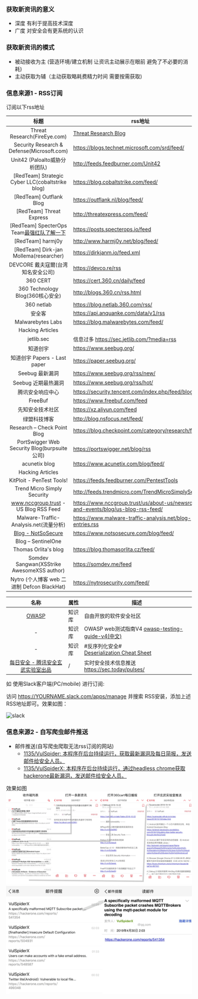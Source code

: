 ### 获取新资讯的意义

* 深度 有利于提高技术深度
* 广度 对安全会有更系统的认识

### 获取新资讯的模式

* 被动接收为主 (营造环境/建立机制 让资讯主动展示在眼前 避免了不必要的消耗)
* 主动获取为辅（主动获取略耗费精力时间 需要按需获取)

### 信息来源1 - RSS订阅

订阅以下rss地址

|标题|rss地址|
|:-------------:|-----|
| Threat Research(FireEye.com) | [Threat Research Blog](https://www.fireeye.com/blog/threat-research/_jcr_content.feed) |
| Security Research & Defense(Microsoft.com) | https://blogs.technet.microsoft.com/srd/feed/|
| Unit42 (Paloalto威胁分析团队) | http://feeds.feedburner.com/Unit42 |
| [RedTeam] Strategic Cyber LLC(cobaltstrike blog)| https://blog.cobaltstrike.com/feed/|
| [RedTeam] Outflank Blog| https://outflank.nl/blog/feed/|
| [RedTeam] Threat Express| http://threatexpress.com/feed/|
| [RedTeam] SpecterOps Team[最强红队了解一下](https://specterops.io/who-we-are/the-team) | https://posts.specterops.io/feed|
| [RedTeam] harmj0y| http://www.harmj0y.net/blog/feed/|
| [RedTeam] Dirk-jan Mollema(researcher)|https://dirkjanm.io/feed.xml|
| DEVCORE 戴夫寇爾(台湾知名安全公司)| https://devco.re/rss |
| 360 CERT | https://cert.360.cn/daily/feed |
| 360 Technology Blog(360核心安全) | http://blogs.360.cn/rss.html|
| 360 netlab |https://blog.netlab.360.com/rss/|
| 安全客 | https://api.anquanke.com/data/v1/rss|
| Malwarebytes Labs | https://blog.malwarebytes.com/feed/|
| Hacking Articles||
| jetlib.sec| 信息过多 https://sec.jetlib.com/?media=rss|
| 知道创宇|https://www.seebug.org/ |
| 知道创宇 Papers - Last paper |https://paper.seebug.org/|
| Seebug 最新漏洞 | https://www.seebug.org/rss/new/|
| Seebug 近期最热漏洞 | https://www.seebug.org/rss/hot/|
| 腾讯安全响应中心 | https://security.tencent.com/index.php/feed/blog/0|
| FreeBuf | https://www.freebuf.com/feed|
| 先知安全技术社区 | https://xz.aliyun.com/feed |
| 绿盟科技博客 | http://blog.nsfocus.net/feed/|
| Research – Check Point Blog | https://blog.checkpoint.com/category/research/feed/ |
| PortSwigger Web Security Blog(burpsuite公司) | https://portswigger.net/blog/rss |
| acunetix blog | https://www.acunetix.com/blog/feed/ |
| Hacking Articles||
| KitPloit - PenTest Tools! | https://feeds.feedburner.com/PentestTools |
| Trend Micro Simply Security | http://feeds.trendmicro.com/TrendMicroSimplySecurity |
| www.nccgroup.trust - US Blog RSS Feed |https://www.nccgroup.trust/us/about-us/newsroom-and-events/blog/us-blog-rss-feed/|
| Malware-Traffic-Analysis.net(流量分析) | https://www.malware-traffic-analysis.net/blog-entries.rss |
| [Blog - NotSoSecure](https://www.notsosecure.com/blog/) | https://www.notsosecure.com/blog/feed/|
| Blog – SentinelOne ||
| Thomas Orlita's blog| https://blog.thomasorlita.cz/feed/|
| Somdev Sangwan(XSStrike AwesomeXSS author) | https://somdev.me/feed |
| Nytro (个人博客 web 二进制 Defcon BlackHat) |https://nytrosecurity.com/feed/|

|名称|属性|描述|
|:-------------:|--|-----|
|[OWASP](https://www.owasp.org/index.php/Main_Page)|知识库|自由开放的软件安全社区|
|-|知识库|OWASP web测试指南V4 [owasp-testing-guide-v4(中文)](https://kennel209.gitbooks.io/owasp-testing-guide-v4/content/zh/index.html)|
|-|知识库|#反序列化安全# [Deserialization Cheat Sheet](https://www.owasp.org/index.php/Deserialization_Cheat_Sheet)|
|[每日安全 - 腾讯安全玄武实验室出品](https://sec.today/)|/|实时安全技术信息推送 https://sec.today/pulses/|






如 使用Slack客户端(PC/mobile) 进行订阅:

访问 https://YOURNAME.slack.com/apps/manage 并搜索 RSS安装，添加上述RSS地址即可。效果如图：

![slack](https://images2.imgbox.com/04/ec/AVZP9xil_o.png)

### 信息来源2 - 自写爬虫邮件推送

* 邮件推送(自写爬虫爬取无法rss订阅的网站)
  * [1135/VulSpider: 本程序在后台持续运行，获取最新漏洞及每日简报，发送邮件给安全人员。](https://github.com/1135/VulSpider)
  * [1135/VulSpiderX: 本程序在后台持续运行，通过headless chrome获取hackerone最新漏洞，发送邮件给安全人员。](https://github.com/1135/VulSpiderX)

效果如图
![all](https://github.com/1135/notes/blob/master/imgs/vulspider.png?raw=true)
![all](https://github.com/1135/notes/blob/master/imgs/vulspiderX.png?raw=true)
